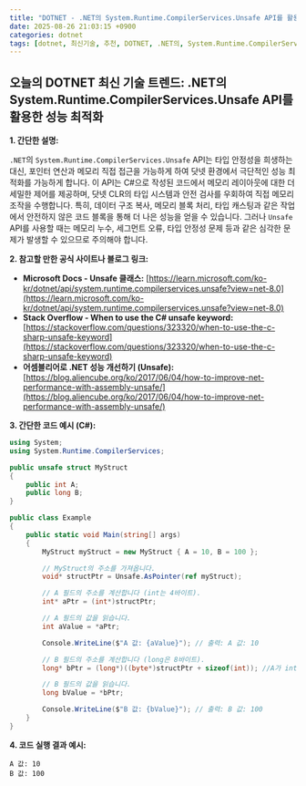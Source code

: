 ```yaml
---
title: "DOTNET - .NET의 System.Runtime.CompilerServices.Unsafe API를 활용한 성능 최적화"
date: 2025-08-26 21:03:15 +0900
categories: dotnet
tags: [dotnet, 최신기술, 추천, DOTNET, .NET의, System.Runtime.CompilerServices.Unsafe, API를, 활용한, 성능, 최적화]
---
```


## 오늘의 DOTNET 최신 기술 트렌드: **.NET의 System.Runtime.CompilerServices.Unsafe API를 활용한 성능 최적화**

**1. 간단한 설명:**

`.NET`의 `System.Runtime.CompilerServices.Unsafe` API는 타입 안정성을 희생하는 대신, 포인터 연산과 메모리 직접 접근을 가능하게 하여 닷넷 환경에서 극단적인 성능 최적화를 가능하게 합니다. 이 API는 C#으로 작성된 코드에서 메모리 레이아웃에 대한 더 세밀한 제어를 제공하며, 닷넷 CLR의 타입 시스템과 안전 검사를 우회하여 직접 메모리 조작을 수행합니다. 특히, 데이터 구조 복사, 메모리 블록 처리, 타입 캐스팅과 같은 작업에서 안전하지 않은 코드 블록을 통해 더 나은 성능을 얻을 수 있습니다. 그러나 `Unsafe` API를 사용할 때는 메모리 누수, 세그먼트 오류, 타입 안정성 문제 등과 같은 심각한 문제가 발생할 수 있으므로 주의해야 합니다.

**2. 참고할 만한 공식 사이트나 블로그 링크:**

*   **Microsoft Docs - Unsafe 클래스:** [https://learn.microsoft.com/ko-kr/dotnet/api/system.runtime.compilerservices.unsafe?view=net-8.0](https://learn.microsoft.com/ko-kr/dotnet/api/system.runtime.compilerservices.unsafe?view=net-8.0)
*   **Stack Overflow - When to use the C# unsafe keyword:** [https://stackoverflow.com/questions/323320/when-to-use-the-c-sharp-unsafe-keyword](https://stackoverflow.com/questions/323320/when-to-use-the-c-sharp-unsafe-keyword)
*   **어셈블리어로 .NET 성능 개선하기 (Unsafe):** [https://blog.aliencube.org/ko/2017/06/04/how-to-improve-net-performance-with-assembly-unsafe/](https://blog.aliencube.org/ko/2017/06/04/how-to-improve-net-performance-with-assembly-unsafe/)

**3. 간단한 코드 예시 (C#):**

```csharp
using System;
using System.Runtime.CompilerServices;

public unsafe struct MyStruct
{
    public int A;
    public long B;
}

public class Example
{
    public static void Main(string[] args)
    {
        MyStruct myStruct = new MyStruct { A = 10, B = 100 };

        // MyStruct의 주소를 가져옵니다.
        void* structPtr = Unsafe.AsPointer(ref myStruct);

        // A 필드의 주소를 계산합니다 (int는 4바이트).
        int* aPtr = (int*)structPtr;

        // A 필드의 값을 읽습니다.
        int aValue = *aPtr;

        Console.WriteLine($"A 값: {aValue}"); // 출력: A 값: 10

        // B 필드의 주소를 계산합니다 (long은 8바이트).
        long* bPtr = (long*)((byte*)structPtr + sizeof(int)); //A가 int 형이므로 사이즈만큼 pointer를 옮겨줌.

        // B 필드의 값을 읽습니다.
        long bValue = *bPtr;

        Console.WriteLine($"B 값: {bValue}"); // 출력: B 값: 100
    }
}
```

**4. 코드 실행 결과 예시:**

```
A 값: 10
B 값: 100
```

